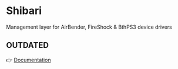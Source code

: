 # Shibari

Management layer for AirBender, FireShock & BthPS3 device drivers

## OUTDATED

👉 [Documentation](https://forums.vigem.org/topic/259/shibari-installation-instructions)
